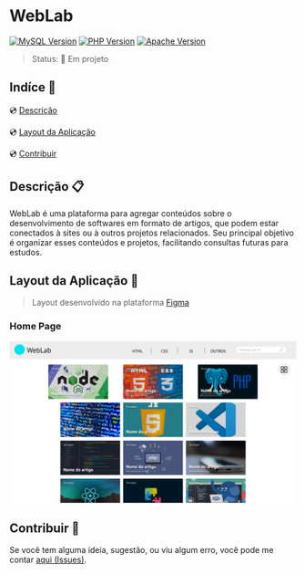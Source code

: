 # WebLab

[![MySQL Version][mysql-badge]][mysql-doc] [![PHP Version][php-badge]][php-doc] [![Apache Version][apache-badge]][apache-doc]

> Status: :pencil: Em projeto

## Indíce :bookmark_tabs:

:cd: [Descrição](#descrição)

:cd: [Layout da Aplicação](#layout-da-aplicação)

:cd: [Contribuir](#contribuir)

## Descrição :clipboard:

<p style="text-aling=justify">
WebLab é uma plataforma para agregar conteúdos sobre o desenvolvimento de softwares em formato de artigos, que podem estar conectados à sites ou à outros projetos relacionados. Seu principal objetivo é organizar esses conteúdos e projetos, facilitando consultas futuras para estudos.
</p>

## Layout da Aplicação :art:

> Layout desenvolvido na plataforma [Figma][figma]

### Home Page

![Home Page][home-page-img]

## Contribuir :gift:

Se você tem alguma ideia, sugestão, ou viu algum erro, você pode me contar [aqui (Issues)][issues].

<!---Links utilizados no documento-->

[mysql-badge]: https://img.shields.io/static/v1?label=mysql&message=5.7.17&color=blue&style=for-the-badge&logo=MySQL
[mysql-doc]:https://dev.mysql.com/doc/refman/5.7/en/

[php-badge]:https://img.shields.io/static/v1?label=php&message=5.6.30&color=blueviolet&style=for-the-badge&logo=php
[php-doc]: https://www.php.net/docs.php

[apache-badge]: https://img.shields.io/static/v1?label=apache&message=2.4.25&color=red&style=for-the-badge&logo=Apache
[apache-doc]: https://httpd.apache.org/docs/2.4/pt-br/

[status-badge]: https://img.shields.io/static/v1?label=status&message=em%20projeto&color=success&style=for-the-badge

[figma]: https://www.figma.com/

[home-page-img]: https://github.com/GustavoHerreroNunes/webLab/blob/main/assets/images/layout/home-page.png

[issues]: https://github.com/GustavoHerreroNunes/webLab/issues